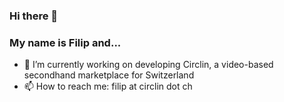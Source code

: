 ### Hi there 👋

### My name is Filip and...
- 🔭 I’m currently working on developing Circlin, a video-based secondhand marketplace for Switzerland
- 📫 How to reach me: filip at circlin dot ch
